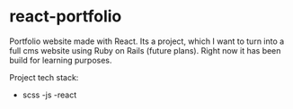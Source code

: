 # react-portfolio

Portfolio website made with React. Its a project, which I want to turn into a full cms website using Ruby on Rails (future plans). Right now it has been build for learning purposes. 

Project tech stack:
- scss
-js
-react

